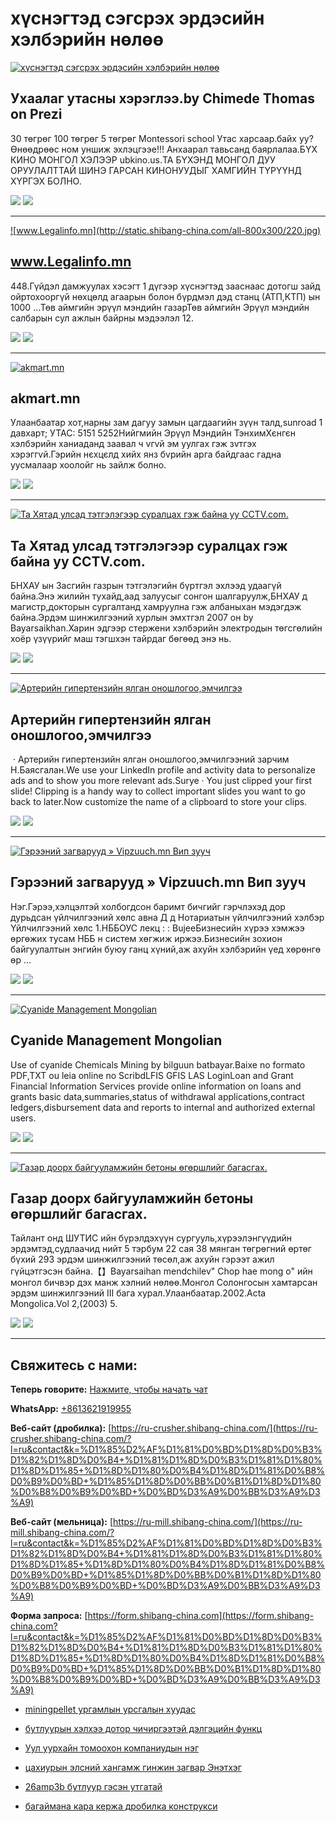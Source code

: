 # хүснэгтэд сэгсрэх эрдэсийн хэлбэрийн нөлөө

<a href="https://swt.shibang-china.com/?l=ru&img&k=%D1%85%D2%AF%D1%81%D0%BD%D1%8D%D0%B3%D1%82%D1%8D%D0%B4+%D1%81%D1%8D%D0%B3%D1%81%D1%80%D1%8D%D1%85+%D1%8D%D1%80%D0%B4%D1%8D%D1%81%D0%B8%D0%B9%D0%BD+%D1%85%D1%8D%D0%BB%D0%B1%D1%8D%D1%80%D0%B8%D0%B9%D0%BD+%D0%BD%D3%A9%D0%BB%D3%A9%D3%A9" target="_blank">![хүснэгтэд сэгсрэх эрдэсийн хэлбэрийн нөлөө](http://static.shibang-china.com/all-800x300/53.jpg)</a>

## Ухаалаг утасны хэрэглээ.by Chimede Thomas on Prezi
30 төгрөг 100 төгрөг 5 төгрөг Montessori school Утас харсаар.байх уу? Өнөөдрөөс ном уншиж эхлэцгээе!!! Анхаарал тавьсанд баярлалаа.БҮХ КИНО МОНГОЛ ХЭЛЭЭР ubkino.us.ТА БҮХЭНД МОНГОЛ ДУУ ОРУУЛАЛТТАЙ ШИНЭ ГАРСАН КИНОНУУДЫГ ХАМГИЙН ТҮРҮҮНД ХҮРГЭХ БОЛНО.


<a href="https://whatsapp.shibangsoft.com/WhatsApp.php" target="_blank" title="WhatsApp">![](http://static.shibang-china.com/icon/whatsapp.png)</a> <a href="https://swt.shibang-china.com/?l=ru&icon&k=%D1%85%D2%AF%D1%81%D0%BD%D1%8D%D0%B3%D1%82%D1%8D%D0%B4+%D1%81%D1%8D%D0%B3%D1%81%D1%80%D1%8D%D1%85+%D1%8D%D1%80%D0%B4%D1%8D%D1%81%D0%B8%D0%B9%D0%BD+%D1%85%D1%8D%D0%BB%D0%B1%D1%8D%D1%80%D0%B8%D0%B9%D0%BD+%D0%BD%D3%A9%D0%BB%D3%A9%D3%A9" target="_blank">![](http://static.shibang-china.com/icon/chat-ru.png)</a>

---

<a href="https://swt.shibang-china.com/?l=ru&img&k=%D1%85%D2%AF%D1%81%D0%BD%D1%8D%D0%B3%D1%82%D1%8D%D0%B4+%D1%81%D1%8D%D0%B3%D1%81%D1%80%D1%8D%D1%85+%D1%8D%D1%80%D0%B4%D1%8D%D1%81%D0%B8%D0%B9%D0%BD+%D1%85%D1%8D%D0%BB%D0%B1%D1%8D%D1%80%D0%B8%D0%B9%D0%BD+%D0%BD%D3%A9%D0%BB%D3%A9%D3%A9" target="_blank">![www.Legalinfo.mn](http://static.shibang-china.com/all-800x300/220.jpg)</a>

## www.Legalinfo.mn
448.Гүйдэл дамжуулах хэсэгт 1 дүгээр хүснэгтэд зааснаас дотогш зайд ойртохооргүй нөхцөлд агаарын болон бүрдмэл дэд станц (АТП,КТП) ын 1000 …Төв аймгийн эрүүл мэндийн газарТөв аймгийн Эрүүл мэндийн салбарын сул ажлын байрны мэдээлэл 12.


<a href="https://whatsapp.shibangsoft.com/WhatsApp.php" target="_blank" title="WhatsApp">![](http://static.shibang-china.com/icon/whatsapp.png)</a> <a href="https://swt.shibang-china.com/?l=ru&icon&k=%D1%85%D2%AF%D1%81%D0%BD%D1%8D%D0%B3%D1%82%D1%8D%D0%B4+%D1%81%D1%8D%D0%B3%D1%81%D1%80%D1%8D%D1%85+%D1%8D%D1%80%D0%B4%D1%8D%D1%81%D0%B8%D0%B9%D0%BD+%D1%85%D1%8D%D0%BB%D0%B1%D1%8D%D1%80%D0%B8%D0%B9%D0%BD+%D0%BD%D3%A9%D0%BB%D3%A9%D3%A9" target="_blank">![](http://static.shibang-china.com/icon/chat-ru.png)</a>

---

<a href="https://swt.shibang-china.com/?l=ru&img&k=%D1%85%D2%AF%D1%81%D0%BD%D1%8D%D0%B3%D1%82%D1%8D%D0%B4+%D1%81%D1%8D%D0%B3%D1%81%D1%80%D1%8D%D1%85+%D1%8D%D1%80%D0%B4%D1%8D%D1%81%D0%B8%D0%B9%D0%BD+%D1%85%D1%8D%D0%BB%D0%B1%D1%8D%D1%80%D0%B8%D0%B9%D0%BD+%D0%BD%D3%A9%D0%BB%D3%A9%D3%A9" target="_blank">![akmart.mn](http://static.shibang-china.com/all-800x300/1152.jpg)</a>

## akmart.mn
Улаанбаатар хот,нарны зам дагуу замын цагдаагийн зүүн талд,sunroad 1 давхарт; УТАС: 5151 5252Нийгмийн Эрүүл Мэндийн ТэнхимХєнгєн хэлбэрийн ханиаданд заавал ч vгvй эм уулгах гэж зvтгэх хэрэггvй.Гэрийн нєхцєлд хийх янз бvрийн арга байдгаас гадна уусмалаар хоолойг нь зайлж болно.


<a href="https://whatsapp.shibangsoft.com/WhatsApp.php" target="_blank" title="WhatsApp">![](http://static.shibang-china.com/icon/whatsapp.png)</a> <a href="https://swt.shibang-china.com/?l=ru&icon&k=%D1%85%D2%AF%D1%81%D0%BD%D1%8D%D0%B3%D1%82%D1%8D%D0%B4+%D1%81%D1%8D%D0%B3%D1%81%D1%80%D1%8D%D1%85+%D1%8D%D1%80%D0%B4%D1%8D%D1%81%D0%B8%D0%B9%D0%BD+%D1%85%D1%8D%D0%BB%D0%B1%D1%8D%D1%80%D0%B8%D0%B9%D0%BD+%D0%BD%D3%A9%D0%BB%D3%A9%D3%A9" target="_blank">![](http://static.shibang-china.com/icon/chat-ru.png)</a>

---

<a href="https://swt.shibang-china.com/?l=ru&img&k=%D1%85%D2%AF%D1%81%D0%BD%D1%8D%D0%B3%D1%82%D1%8D%D0%B4+%D1%81%D1%8D%D0%B3%D1%81%D1%80%D1%8D%D1%85+%D1%8D%D1%80%D0%B4%D1%8D%D1%81%D0%B8%D0%B9%D0%BD+%D1%85%D1%8D%D0%BB%D0%B1%D1%8D%D1%80%D0%B8%D0%B9%D0%BD+%D0%BD%D3%A9%D0%BB%D3%A9%D3%A9" target="_blank">![Та Хятад улсад тэтгэлэгээр суралцах гэж байна уу CCTV.com.](http://static.shibang-china.com/all-800x300/1386.jpg)</a>

## Та Хятад улсад тэтгэлэгээр суралцах гэж байна уу CCTV.com.
БНХАУ ын Засгийн газрын тэтгэлэгийн бүртгэл эхлээд удаагүй байна.Энэ жилийн тухайд,аад залуусыг сонгон шалгаруулж,БНХАУ д магистр,докторын сургалтанд хамруулна гэж албаныхан мэдэгдэж байна.Эрдэм шинжилгээний хурлын эмхтгэл 2007 он by Bayarsaikhan.Харин эдгээр стержени хэлбэрийн электродын төгсгөлийн хоёр үзүүрийг маш тэгшхэн тайрдаг бөгөөд энэ нь.


<a href="https://whatsapp.shibangsoft.com/WhatsApp.php" target="_blank" title="WhatsApp">![](http://static.shibang-china.com/icon/whatsapp.png)</a> <a href="https://swt.shibang-china.com/?l=ru&icon&k=%D1%85%D2%AF%D1%81%D0%BD%D1%8D%D0%B3%D1%82%D1%8D%D0%B4+%D1%81%D1%8D%D0%B3%D1%81%D1%80%D1%8D%D1%85+%D1%8D%D1%80%D0%B4%D1%8D%D1%81%D0%B8%D0%B9%D0%BD+%D1%85%D1%8D%D0%BB%D0%B1%D1%8D%D1%80%D0%B8%D0%B9%D0%BD+%D0%BD%D3%A9%D0%BB%D3%A9%D3%A9" target="_blank">![](http://static.shibang-china.com/icon/chat-ru.png)</a>

---

<a href="https://swt.shibang-china.com/?l=ru&img&k=%D1%85%D2%AF%D1%81%D0%BD%D1%8D%D0%B3%D1%82%D1%8D%D0%B4+%D1%81%D1%8D%D0%B3%D1%81%D1%80%D1%8D%D1%85+%D1%8D%D1%80%D0%B4%D1%8D%D1%81%D0%B8%D0%B9%D0%BD+%D1%85%D1%8D%D0%BB%D0%B1%D1%8D%D1%80%D0%B8%D0%B9%D0%BD+%D0%BD%D3%A9%D0%BB%D3%A9%D3%A9" target="_blank">![Артерийн гипертензийн ялган оношлогоо,эмчилгээ](http://static.shibang-china.com/all-800x300/1350.jpg)</a>

## Артерийн гипертензийн ялган оношлогоо,эмчилгээ
&nbsp;&#0183;&#32;Артерийн гипертензийн ялган оношлогоо,эмчилгээний зарчим Н.Баясгалан.We use your LinkedIn profile and activity data to personalize ads and to show you more relevant ads.Surye&nbsp;&#0183;&#32;You just clipped your first slide! Clipping is a handy way to collect important slides you want to go back to later.Now customize the name of a clipboard to store your clips.


<a href="https://whatsapp.shibangsoft.com/WhatsApp.php" target="_blank" title="WhatsApp">![](http://static.shibang-china.com/icon/whatsapp.png)</a> <a href="https://swt.shibang-china.com/?l=ru&icon&k=%D1%85%D2%AF%D1%81%D0%BD%D1%8D%D0%B3%D1%82%D1%8D%D0%B4+%D1%81%D1%8D%D0%B3%D1%81%D1%80%D1%8D%D1%85+%D1%8D%D1%80%D0%B4%D1%8D%D1%81%D0%B8%D0%B9%D0%BD+%D1%85%D1%8D%D0%BB%D0%B1%D1%8D%D1%80%D0%B8%D0%B9%D0%BD+%D0%BD%D3%A9%D0%BB%D3%A9%D3%A9" target="_blank">![](http://static.shibang-china.com/icon/chat-ru.png)</a>

---

<a href="https://swt.shibang-china.com/?l=ru&img&k=%D1%85%D2%AF%D1%81%D0%BD%D1%8D%D0%B3%D1%82%D1%8D%D0%B4+%D1%81%D1%8D%D0%B3%D1%81%D1%80%D1%8D%D1%85+%D1%8D%D1%80%D0%B4%D1%8D%D1%81%D0%B8%D0%B9%D0%BD+%D1%85%D1%8D%D0%BB%D0%B1%D1%8D%D1%80%D0%B8%D0%B9%D0%BD+%D0%BD%D3%A9%D0%BB%D3%A9%D3%A9" target="_blank">![Гэрээний загварууд &#187; Vipzuuch.mn Вип зууч](http://static.shibang-china.com/all-800x300/977.jpg)</a>

## Гэрээний загварууд &#187; Vipzuuch.mn Вип зууч
Нэг.Гэрээ,хэлцэлтэй холбогдсон баримт бичгийг гэрчлэхэд дор дурьдсан үйлчилгээний хөлс авна Д д Нотариатын үйлчилгээний хэлбэр Үйлчилгээний хөлс 1.НББОУС лекц : : BujeeБизнесийн хүрээ хэмжээ өргөжих тусам НББ&#173;&#173; н систем хөгжиж иржээ.Бизнесийн зохион байгуулалтын энгийн буюу ганц хүний,аж ахуйн хэлбэрийн үед хөрөнгө өр …


<a href="https://whatsapp.shibangsoft.com/WhatsApp.php" target="_blank" title="WhatsApp">![](http://static.shibang-china.com/icon/whatsapp.png)</a> <a href="https://swt.shibang-china.com/?l=ru&icon&k=%D1%85%D2%AF%D1%81%D0%BD%D1%8D%D0%B3%D1%82%D1%8D%D0%B4+%D1%81%D1%8D%D0%B3%D1%81%D1%80%D1%8D%D1%85+%D1%8D%D1%80%D0%B4%D1%8D%D1%81%D0%B8%D0%B9%D0%BD+%D1%85%D1%8D%D0%BB%D0%B1%D1%8D%D1%80%D0%B8%D0%B9%D0%BD+%D0%BD%D3%A9%D0%BB%D3%A9%D3%A9" target="_blank">![](http://static.shibang-china.com/icon/chat-ru.png)</a>

---

<a href="https://swt.shibang-china.com/?l=ru&img&k=%D1%85%D2%AF%D1%81%D0%BD%D1%8D%D0%B3%D1%82%D1%8D%D0%B4+%D1%81%D1%8D%D0%B3%D1%81%D1%80%D1%8D%D1%85+%D1%8D%D1%80%D0%B4%D1%8D%D1%81%D0%B8%D0%B9%D0%BD+%D1%85%D1%8D%D0%BB%D0%B1%D1%8D%D1%80%D0%B8%D0%B9%D0%BD+%D0%BD%D3%A9%D0%BB%D3%A9%D3%A9" target="_blank">![Cyanide Management Mongolian](http://static.shibang-china.com/all-800x300/147.jpg)</a>

## Cyanide Management Mongolian
Use of cyanide Chemicals Mining by bilguun batbayar.Baixe no formato PDF,TXT ou leia online no ScribdLFIS GFIS LAS LoginLoan and Grant Financial Information Services provide online information on loans and grants basic data,summaries,status of withdrawal applications,contract ledgers,disbursement data and reports to internal and authorized external users.


<a href="https://whatsapp.shibangsoft.com/WhatsApp.php" target="_blank" title="WhatsApp">![](http://static.shibang-china.com/icon/whatsapp.png)</a> <a href="https://swt.shibang-china.com/?l=ru&icon&k=%D1%85%D2%AF%D1%81%D0%BD%D1%8D%D0%B3%D1%82%D1%8D%D0%B4+%D1%81%D1%8D%D0%B3%D1%81%D1%80%D1%8D%D1%85+%D1%8D%D1%80%D0%B4%D1%8D%D1%81%D0%B8%D0%B9%D0%BD+%D1%85%D1%8D%D0%BB%D0%B1%D1%8D%D1%80%D0%B8%D0%B9%D0%BD+%D0%BD%D3%A9%D0%BB%D3%A9%D3%A9" target="_blank">![](http://static.shibang-china.com/icon/chat-ru.png)</a>

---

<a href="https://swt.shibang-china.com/?l=ru&img&k=%D1%85%D2%AF%D1%81%D0%BD%D1%8D%D0%B3%D1%82%D1%8D%D0%B4+%D1%81%D1%8D%D0%B3%D1%81%D1%80%D1%8D%D1%85+%D1%8D%D1%80%D0%B4%D1%8D%D1%81%D0%B8%D0%B9%D0%BD+%D1%85%D1%8D%D0%BB%D0%B1%D1%8D%D1%80%D0%B8%D0%B9%D0%BD+%D0%BD%D3%A9%D0%BB%D3%A9%D3%A9" target="_blank">![Газар доорх байгууламжийн бетоны өгөршлийг багасгах.](http://static.shibang-china.com/all-800x300/1159.jpg)</a>

## Газар доорх байгууламжийн бетоны өгөршлийг багасгах.
Тайлант онд ШУТИС ийн бүрэлдэхүүн сургууль,хүрээлэнгүүдийн эрдэмтэд,судлаачид нийт 5 тэрбум 22 сая 38 мянган төгрөгний өртөг бүхий 293 эрдэм шинжилгээний төсөл,аж ахуйн гэрээт ажил гүйцэтгэсэн байна.【】Bayarsaihan mendchilev&quot; Chop hae mong o&quot; ийн монгол бичвэр дэх манж хэлний нөлөө.Монгол Солонгосын хамтарсан эрдэм шинжилгээний III бага хурал.Улаанбаатар.2002.Acta Mongolica.Vol 2,(2003) 5.


<a href="https://whatsapp.shibangsoft.com/WhatsApp.php" target="_blank" title="WhatsApp">![](http://static.shibang-china.com/icon/whatsapp.png)</a> <a href="https://swt.shibang-china.com/?l=ru&icon&k=%D1%85%D2%AF%D1%81%D0%BD%D1%8D%D0%B3%D1%82%D1%8D%D0%B4+%D1%81%D1%8D%D0%B3%D1%81%D1%80%D1%8D%D1%85+%D1%8D%D1%80%D0%B4%D1%8D%D1%81%D0%B8%D0%B9%D0%BD+%D1%85%D1%8D%D0%BB%D0%B1%D1%8D%D1%80%D0%B8%D0%B9%D0%BD+%D0%BD%D3%A9%D0%BB%D3%A9%D3%A9" target="_blank">![](http://static.shibang-china.com/icon/chat-ru.png)</a>

---
## Свяжитесь с нами:

**Теперь говорите:** [Нажмите, чтобы начать чат](https://swt.shibang-china.com?l=ru&contact&k=%D1%85%D2%AF%D1%81%D0%BD%D1%8D%D0%B3%D1%82%D1%8D%D0%B4+%D1%81%D1%8D%D0%B3%D1%81%D1%80%D1%8D%D1%85+%D1%8D%D1%80%D0%B4%D1%8D%D1%81%D0%B8%D0%B9%D0%BD+%D1%85%D1%8D%D0%BB%D0%B1%D1%8D%D1%80%D0%B8%D0%B9%D0%BD+%D0%BD%D3%A9%D0%BB%D3%A9%D3%A9)

**WhatsApp:**  [+8613621919955](https://whatsapp.shibangsoft.com/WhatsApp.php)

**Веб-сайт (дробилка):** [https://ru-crusher.shibang-china.com/](https://ru-crusher.shibang-china.com/?l=ru&contact&k=%D1%85%D2%AF%D1%81%D0%BD%D1%8D%D0%B3%D1%82%D1%8D%D0%B4+%D1%81%D1%8D%D0%B3%D1%81%D1%80%D1%8D%D1%85+%D1%8D%D1%80%D0%B4%D1%8D%D1%81%D0%B8%D0%B9%D0%BD+%D1%85%D1%8D%D0%BB%D0%B1%D1%8D%D1%80%D0%B8%D0%B9%D0%BD+%D0%BD%D3%A9%D0%BB%D3%A9%D3%A9)

**Веб-сайт (мельница):** [https://ru-mill.shibang-china.com/](https://ru-mill.shibang-china.com/?l=ru&contact&k=%D1%85%D2%AF%D1%81%D0%BD%D1%8D%D0%B3%D1%82%D1%8D%D0%B4+%D1%81%D1%8D%D0%B3%D1%81%D1%80%D1%8D%D1%85+%D1%8D%D1%80%D0%B4%D1%8D%D1%81%D0%B8%D0%B9%D0%BD+%D1%85%D1%8D%D0%BB%D0%B1%D1%8D%D1%80%D0%B8%D0%B9%D0%BD+%D0%BD%D3%A9%D0%BB%D3%A9%D3%A9)

**Форма запроса:** [https://form.shibang-china.com](https://form.shibang-china.com?l=ru&contact&k=%D1%85%D2%AF%D1%81%D0%BD%D1%8D%D0%B3%D1%82%D1%8D%D0%B4+%D1%81%D1%8D%D0%B3%D1%81%D1%80%D1%8D%D1%85+%D1%8D%D1%80%D0%B4%D1%8D%D1%81%D0%B8%D0%B9%D0%BD+%D1%85%D1%8D%D0%BB%D0%B1%D1%8D%D1%80%D0%B8%D0%B9%D0%BD+%D0%BD%D3%A9%D0%BB%D3%A9%D3%A9)

* [miningpellet ургамлын урсгалын хуудас](../130/miningpellet%20%D1%83%D1%80%D0%B3%D0%B0%D0%BC%D0%BB%D1%8B%D0%BD%20%D1%83%D1%80%D1%81%D0%B3%D0%B0%D0%BB%D1%8B%D0%BD%20%D1%85%D1%83%D1%83%D0%B4%D0%B0%D1%81.md)

* [бутлуурын хэлхээ дотор чичиргээтэй дэлгэцийн функц](../128/%D0%B1%D1%83%D1%82%D0%BB%D1%83%D1%83%D1%80%D1%8B%D0%BD%20%D1%85%D1%8D%D0%BB%D1%85%D1%8D%D1%8D%20%D0%B4%D0%BE%D1%82%D0%BE%D1%80%20%D1%87%D0%B8%D1%87%D0%B8%D1%80%D0%B3%D1%8D%D1%8D%D1%82%D1%8D%D0%B9%20%D0%B4%D1%8D%D0%BB%D0%B3%D1%8D%D1%86%D0%B8%D0%B9%D0%BD%20%D1%84%D1%83%D0%BD%D0%BA%D1%86.md)

* [Уул уурхайн томоохон компаниудын нэг](../130/%D0%A3%D1%83%D0%BB%20%D1%83%D1%83%D1%80%D1%85%D0%B0%D0%B9%D0%BD%20%D1%82%D0%BE%D0%BC%D0%BE%D0%BE%D1%85%D0%BE%D0%BD%20%D0%BA%D0%BE%D0%BC%D0%BF%D0%B0%D0%BD%D0%B8%D1%83%D0%B4%D1%8B%D0%BD%20%D0%BD%D1%8D%D0%B3.md)

* [цахиурын элсний хангамж гинжин загвар Энэтхэг](../128/%D1%86%D0%B0%D1%85%D0%B8%D1%83%D1%80%D1%8B%D0%BD%20%D1%8D%D0%BB%D1%81%D0%BD%D0%B8%D0%B9%20%D1%85%D0%B0%D0%BD%D0%B3%D0%B0%D0%BC%D0%B6%20%D0%B3%D0%B8%D0%BD%D0%B6%D0%B8%D0%BD%20%D0%B7%D0%B0%D0%B3%D0%B2%D0%B0%D1%80%20%D0%AD%D0%BD%D1%8D%D1%82%D1%85%D1%8D%D0%B3.md)

* [26amp3b бутлуур гэсэн утгатай](../127/26amp3b%20%D0%B1%D1%83%D1%82%D0%BB%D1%83%D1%83%D1%80%20%D0%B3%D1%8D%D1%81%D1%8D%D0%BD%20%D1%83%D1%82%D0%B3%D0%B0%D1%82%D0%B0%D0%B9.md)

* [багаймана кара кержа дробилка конструкси](../126/%D0%B1%D0%B0%D0%B3%D0%B0%D0%B9%D0%BC%D0%B0%D0%BD%D0%B0%20%D0%BA%D0%B0%D1%80%D0%B0%20%D0%BA%D0%B5%D1%80%D0%B6%D0%B0%20%D0%B4%D1%80%D0%BE%D0%B1%D0%B8%D0%BB%D0%BA%D0%B0%20%D0%BA%D0%BE%D0%BD%D1%81%D1%82%D1%80%D1%83%D0%BA%D1%81%D0%B8.md)
